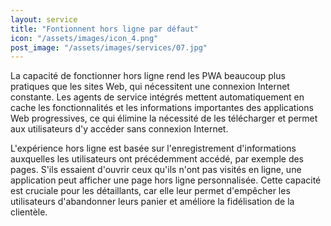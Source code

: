 ```yaml
---
layout: service
title: "Fontionnent hors ligne par défaut"
icon: "/assets/images/icon_4.png"
post_image: "/assets/images/services/07.jpg"
---
```


<p>La capacité de fonctionner hors ligne rend les PWA beaucoup plus pratiques que les sites Web, qui nécessitent une connexion Internet constante. Les agents de service intégrés mettent automatiquement en cache les fonctionnalités et les informations importantes des applications Web progressives, ce qui élimine la nécessité de les télécharger et permet aux utilisateurs d'y accéder sans connexion Internet.
</p>
<p>
L'expérience hors ligne est basée sur l'enregistrement d'informations auxquelles les utilisateurs ont précédemment accédé, par exemple des pages. S'ils essaient d'ouvrir ceux qu'ils n'ont pas visités en ligne, une application peut afficher une page hors ligne personnalisée. Cette capacité est cruciale pour les détaillants, car elle leur permet d'empêcher les utilisateurs d'abandonner leurs panier et améliore la fidélisation de la clientèle.
</p>
